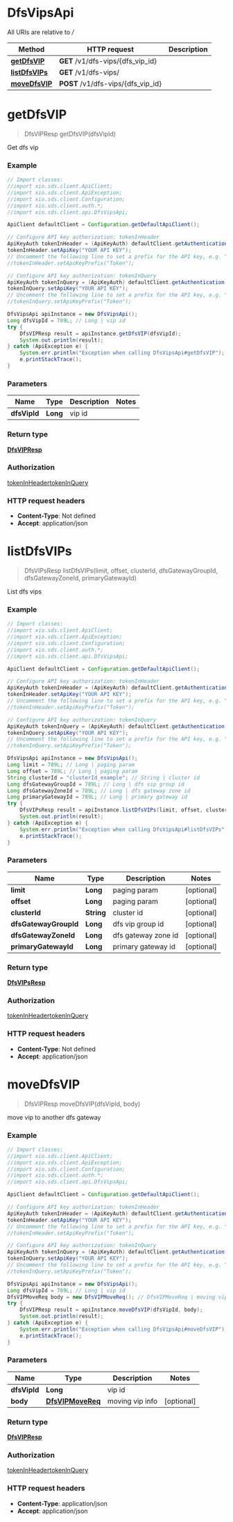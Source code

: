 # DfsVipsApi

All URIs are relative to */*

Method | HTTP request | Description
------------- | ------------- | -------------
[**getDfsVIP**](DfsVipsApi.md#getDfsVIP) | **GET** /v1/dfs-vips/{dfs_vip_id} | 
[**listDfsVIPs**](DfsVipsApi.md#listDfsVIPs) | **GET** /v1/dfs-vips/ | 
[**moveDfsVIP**](DfsVipsApi.md#moveDfsVIP) | **POST** /v1/dfs-vips/{dfs_vip_id} | 

<a name="getDfsVIP"></a>
# **getDfsVIP**
> DfsVIPResp getDfsVIP(dfsVipId)



Get dfs vip

### Example
```java
// Import classes:
//import xio.sds.client.ApiClient;
//import xio.sds.client.ApiException;
//import xio.sds.client.Configuration;
//import xio.sds.client.auth.*;
//import xio.sds.client.api.DfsVipsApi;

ApiClient defaultClient = Configuration.getDefaultApiClient();

// Configure API key authorization: tokenInHeader
ApiKeyAuth tokenInHeader = (ApiKeyAuth) defaultClient.getAuthentication("tokenInHeader");
tokenInHeader.setApiKey("YOUR API KEY");
// Uncomment the following line to set a prefix for the API key, e.g. "Token" (defaults to null)
//tokenInHeader.setApiKeyPrefix("Token");

// Configure API key authorization: tokenInQuery
ApiKeyAuth tokenInQuery = (ApiKeyAuth) defaultClient.getAuthentication("tokenInQuery");
tokenInQuery.setApiKey("YOUR API KEY");
// Uncomment the following line to set a prefix for the API key, e.g. "Token" (defaults to null)
//tokenInQuery.setApiKeyPrefix("Token");

DfsVipsApi apiInstance = new DfsVipsApi();
Long dfsVipId = 789L; // Long | vip id
try {
    DfsVIPResp result = apiInstance.getDfsVIP(dfsVipId);
    System.out.println(result);
} catch (ApiException e) {
    System.err.println("Exception when calling DfsVipsApi#getDfsVIP");
    e.printStackTrace();
}
```

### Parameters

Name | Type | Description  | Notes
------------- | ------------- | ------------- | -------------
 **dfsVipId** | **Long**| vip id |

### Return type

[**DfsVIPResp**](DfsVIPResp.md)

### Authorization

[tokenInHeader](../README.md#tokenInHeader)[tokenInQuery](../README.md#tokenInQuery)

### HTTP request headers

 - **Content-Type**: Not defined
 - **Accept**: application/json

<a name="listDfsVIPs"></a>
# **listDfsVIPs**
> DfsVIPsResp listDfsVIPs(limit, offset, clusterId, dfsGatewayGroupId, dfsGatewayZoneId, primaryGatewayId)



List dfs vips

### Example
```java
// Import classes:
//import xio.sds.client.ApiClient;
//import xio.sds.client.ApiException;
//import xio.sds.client.Configuration;
//import xio.sds.client.auth.*;
//import xio.sds.client.api.DfsVipsApi;

ApiClient defaultClient = Configuration.getDefaultApiClient();

// Configure API key authorization: tokenInHeader
ApiKeyAuth tokenInHeader = (ApiKeyAuth) defaultClient.getAuthentication("tokenInHeader");
tokenInHeader.setApiKey("YOUR API KEY");
// Uncomment the following line to set a prefix for the API key, e.g. "Token" (defaults to null)
//tokenInHeader.setApiKeyPrefix("Token");

// Configure API key authorization: tokenInQuery
ApiKeyAuth tokenInQuery = (ApiKeyAuth) defaultClient.getAuthentication("tokenInQuery");
tokenInQuery.setApiKey("YOUR API KEY");
// Uncomment the following line to set a prefix for the API key, e.g. "Token" (defaults to null)
//tokenInQuery.setApiKeyPrefix("Token");

DfsVipsApi apiInstance = new DfsVipsApi();
Long limit = 789L; // Long | paging param
Long offset = 789L; // Long | paging param
String clusterId = "clusterId_example"; // String | cluster id
Long dfsGatewayGroupId = 789L; // Long | dfs vip group id
Long dfsGatewayZoneId = 789L; // Long | dfs gateway zone id
Long primaryGatewayId = 789L; // Long | primary gateway id
try {
    DfsVIPsResp result = apiInstance.listDfsVIPs(limit, offset, clusterId, dfsGatewayGroupId, dfsGatewayZoneId, primaryGatewayId);
    System.out.println(result);
} catch (ApiException e) {
    System.err.println("Exception when calling DfsVipsApi#listDfsVIPs");
    e.printStackTrace();
}
```

### Parameters

Name | Type | Description  | Notes
------------- | ------------- | ------------- | -------------
 **limit** | **Long**| paging param | [optional]
 **offset** | **Long**| paging param | [optional]
 **clusterId** | **String**| cluster id | [optional]
 **dfsGatewayGroupId** | **Long**| dfs vip group id | [optional]
 **dfsGatewayZoneId** | **Long**| dfs gateway zone id | [optional]
 **primaryGatewayId** | **Long**| primary gateway id | [optional]

### Return type

[**DfsVIPsResp**](DfsVIPsResp.md)

### Authorization

[tokenInHeader](../README.md#tokenInHeader)[tokenInQuery](../README.md#tokenInQuery)

### HTTP request headers

 - **Content-Type**: Not defined
 - **Accept**: application/json

<a name="moveDfsVIP"></a>
# **moveDfsVIP**
> DfsVIPResp moveDfsVIP(dfsVipId, body)



move vip to another dfs gateway

### Example
```java
// Import classes:
//import xio.sds.client.ApiClient;
//import xio.sds.client.ApiException;
//import xio.sds.client.Configuration;
//import xio.sds.client.auth.*;
//import xio.sds.client.api.DfsVipsApi;

ApiClient defaultClient = Configuration.getDefaultApiClient();

// Configure API key authorization: tokenInHeader
ApiKeyAuth tokenInHeader = (ApiKeyAuth) defaultClient.getAuthentication("tokenInHeader");
tokenInHeader.setApiKey("YOUR API KEY");
// Uncomment the following line to set a prefix for the API key, e.g. "Token" (defaults to null)
//tokenInHeader.setApiKeyPrefix("Token");

// Configure API key authorization: tokenInQuery
ApiKeyAuth tokenInQuery = (ApiKeyAuth) defaultClient.getAuthentication("tokenInQuery");
tokenInQuery.setApiKey("YOUR API KEY");
// Uncomment the following line to set a prefix for the API key, e.g. "Token" (defaults to null)
//tokenInQuery.setApiKeyPrefix("Token");

DfsVipsApi apiInstance = new DfsVipsApi();
Long dfsVipId = 789L; // Long | vip id
DfsVIPMoveReq body = new DfsVIPMoveReq(); // DfsVIPMoveReq | moving vip info
try {
    DfsVIPResp result = apiInstance.moveDfsVIP(dfsVipId, body);
    System.out.println(result);
} catch (ApiException e) {
    System.err.println("Exception when calling DfsVipsApi#moveDfsVIP");
    e.printStackTrace();
}
```

### Parameters

Name | Type | Description  | Notes
------------- | ------------- | ------------- | -------------
 **dfsVipId** | **Long**| vip id |
 **body** | [**DfsVIPMoveReq**](DfsVIPMoveReq.md)| moving vip info | [optional]

### Return type

[**DfsVIPResp**](DfsVIPResp.md)

### Authorization

[tokenInHeader](../README.md#tokenInHeader)[tokenInQuery](../README.md#tokenInQuery)

### HTTP request headers

 - **Content-Type**: application/json
 - **Accept**: application/json


